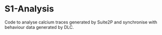 # S1-Analysis
Code to analyse calcium traces generated by Suite2P and synchronise with behaviour data generated by DLC.
